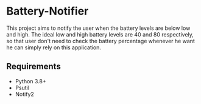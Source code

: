 # Battery-Notifier

This project aims to notify the user when the battery levels are below low and high. The ideal low and high battery
levels are 40 and 80 respectively, so that user don't need to check the battery percentage whenever he want he can
simply rely on this application.

## Requirements

- Python 3.8+
- Psutil
- Notify2
 